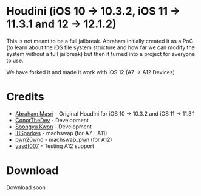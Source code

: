 # Houdini (iOS 10 -> 10.3.2, iOS 11 -> 11.3.1 and 12 -> 12.1.2)
This is not meant to be a full jailbreak. Abraham initially created it as a PoC (to learn about the iOS file system structure and how far we can modify the system without a full jailbreak) but then it turned into a project for everyone to use.

We have forked it and made it work with iOS 12 (A7 -> A12 Devices)

# Credits
- [Abraham Masri](https://twitter.com/cheesecakeufo) - Original Houdini for iOS 10 -> 10.3.2 and iOS 11 -> 11.3.1
- [ConorTheDev](https://twitter.com/ConorTheDev) - Development
- [Soongyu Kwon](https://twitter.com/iospeterdev) - Development
- [iBSparkes](https://twitter.com/ibsparkes) - machswap (for A7 - A11)
- [pwn20wnd](https://twitter.com/pwn20wnd) - machswap_pwn (for A12)
- [yasdf007](https://twitter.com/yasdf007) - Testing A12 support

# Download
Download soon
